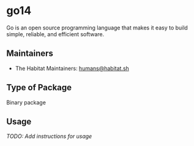 # go14

Go is an open source programming language that makes it easy to build simple, reliable, and efficient software.

## Maintainers

* The Habitat Maintainers: <humans@habitat.sh>

## Type of Package

Binary package

## Usage

*TODO: Add instructions for usage*
